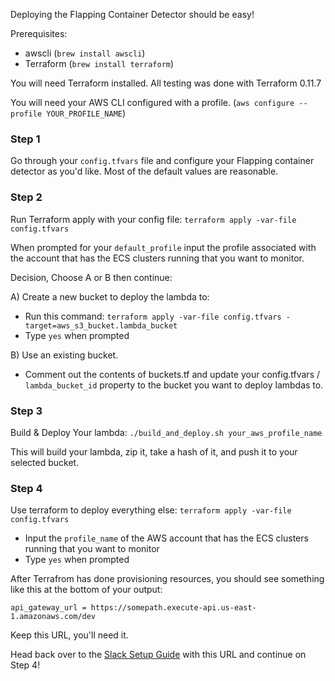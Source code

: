 Deploying the Flapping Container Detector should be easy!

Prerequisites:
- awscli (`brew install awscli`)
- Terraform (`brew install terraform`)

You will need Terraform installed. All testing was done with Terraform 0.11.7

You will need your AWS CLI configured with a profile. (`aws configure --profile YOUR_PROFILE_NAME`)

### Step 1
Go through your `config.tfvars` file and configure your Flapping container detector as you'd like. Most of the default
values are reasonable.


### Step 2

Run Terraform apply with your config file: `terraform apply -var-file config.tfvars`

When prompted for your `default_profile` input the profile associated with the account that has the ECS clusters running
that you want to monitor.

Decision, Choose A or B then continue:

A) Create a new bucket to deploy the lambda to:
- Run this command: `terraform apply -var-file config.tfvars -target=aws_s3_bucket.lambda_bucket`
- Type `yes` when prompted
 
B) Use an existing bucket.
- Comment out the contents of buckets.tf and update your config.tfvars / `lambda_bucket_id` property to the bucket you want to deploy lambdas to.
    
### Step 3 

Build & Deploy Your lambda: `./build_and_deploy.sh your_aws_profile_name`

This will build your lambda, zip it, take a hash of it, and push it to your selected bucket.

### Step 4 

Use terraform to deploy everything else: `terraform apply -var-file config.tfvars`
- Input the `profile_name` of the AWS account that has the ECS clusters running that you want to monitor
- Type `yes` when prompted

After Terrafrom has done provisioning resources, you should see something like this at the bottom of your output:

`api_gateway_url = https://somepath.execute-api.us-east-1.amazonaws.com/dev`

Keep this URL, you'll need it.

Head back over to the [Slack Setup Guide](slack_app_setup.md#step-4-configure-your-api-callback-endpoint "Slack App Setup") with this URL and continue on Step 4!